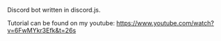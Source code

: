 Discord bot written in discord.js.  
  
Tutorial can be found on my youtube: https://www.youtube.com/watch?v=6FwMYkr3Efk&t=26s


